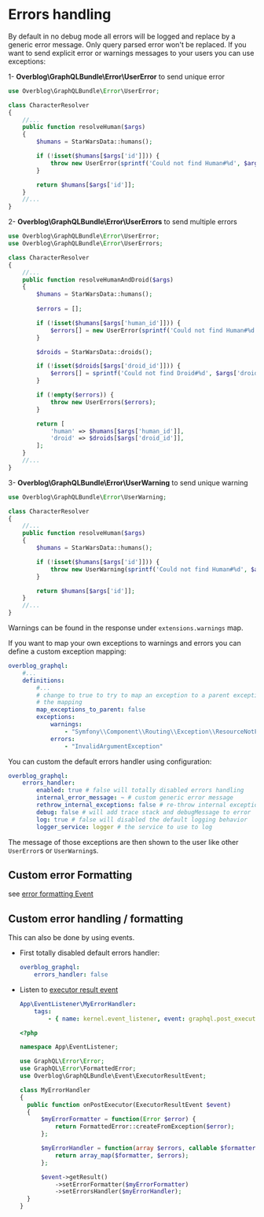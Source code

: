 Errors handling
===============

By default in no debug mode all errors will be logged and replace by a generic error message.
Only query parsed error won't be replaced.
If you want to send explicit error or warnings messages to your users you can use exceptions:

1- **Overblog\\GraphQLBundle\\Error\\UserError** to send unique error

```php
use Overblog\GraphQLBundle\Error\UserError;

class CharacterResolver
{
    //...
    public function resolveHuman($args)
    {
        $humans = StarWarsData::humans();

        if (!isset($humans[$args['id']])) {
            throw new UserError(sprintf('Could not find Human#%d', $args['id']));
        }

        return $humans[$args['id']];
    }
    //...
}
```

2- **Overblog\\GraphQLBundle\\Error\\UserErrors** to send multiple errors

```php
use Overblog\GraphQLBundle\Error\UserError;
use Overblog\GraphQLBundle\Error\UserErrors;

class CharacterResolver
{
    //...
    public function resolveHumanAndDroid($args)
    {
        $humans = StarWarsData::humans();
        
        $errors = [];

        if (!isset($humans[$args['human_id']])) {
            $errors[] = new UserError(sprintf('Could not find Human#%d', $args['human_id']));
        }

        $droids = StarWarsData::droids();

        if (!isset($droids[$args['droid_id']])) {
            $errors[] = sprintf('Could not find Droid#%d', $args['droid_id']);
        }

        if (!empty($errors)) {
            throw new UserErrors($errors);
        }

        return [
            'human' => $humans[$args['human_id']],
            'droid' => $droids[$args['droid_id']],
        ];
    }
    //...
}
```

3- **Overblog\\GraphQLBundle\\Error\\UserWarning** to send unique warning

```php
use Overblog\GraphQLBundle\Error\UserWarning;

class CharacterResolver
{
    //...
    public function resolveHuman($args)
    {
        $humans = StarWarsData::humans();

        if (!isset($humans[$args['id']])) {
            throw new UserWarning(sprintf('Could not find Human#%d', $args['id']));
        }

        return $humans[$args['id']];
    }
    //...
}
```

Warnings can be found in the response under `extensions.warnings` map.

If you want to map your own exceptions to warnings and errors you can
define a custom exception mapping:

```yaml
overblog_graphql:
    #... 
    definitions:
        #...
        # change to true to try to map an exception to a parent exception if the exact exception is not in 
        # the mapping
        map_exceptions_to_parent: false
        exceptions:
            warnings:
                - "Symfony\\Component\\Routing\\Exception\\ResourceNotFoundException"
            errors:
                - "InvalidArgumentException"
```

You can custom the default errors handler using configuration:

```yaml
overblog_graphql:
    errors_handler:
        enabled: true # false will totally disabled errors handling
        internal_error_message: ~ # custom generic error message
        rethrow_internal_exceptions: false # re-throw internal exception
        debug: false # will add trace stack and debugMessage to error
        log: true # false will disabled the default logging behavior
        logger_service: logger # the service to use to log
```

The message of those exceptions are then shown to the user like other 
`UserError`s or `UserWarning`s.

Custom error Formatting
-------------------------

see [error formatting Event](../events/index.md#error-formatting)

Custom error handling / formatting
-----------------------------------

This can also be done by using events.
* First totally disabled default errors handler:
    ```yaml
    overblog_graphql:
        errors_handler: false
    ```
* Listen to [executor result event](../events/index.md#executor-result)
    ```yaml
    App\EventListener\MyErrorHandler:
        tags:
            - { name: kernel.event_listener, event: graphql.post_executor, method: onPostExecutor }
    ```

    ```php
  <?php

  namespace App\EventListener;

  use GraphQL\Error\Error;
  use GraphQL\Error\FormattedError;
  use Overblog\GraphQLBundle\Event\ExecutorResultEvent;

  class MyErrorHandler
  {
      public function onPostExecutor(ExecutorResultEvent $event)
      {
          $myErrorFormatter = function(Error $error) {
              return FormattedError::createFromException($error);
          };

          $myErrorHandler = function(array $errors, callable $formatter) {
              return array_map($formatter, $errors);
          };

          $event->getResult()
              ->setErrorFormatter($myErrorFormatter)
              ->setErrorsHandler($myErrorHandler);
      }
  }
  ```
